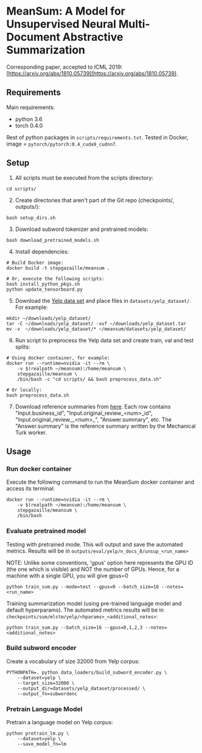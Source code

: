# MeanSum: A Model for Unsupervised Neural Multi-Document Abstractive Summarization

Corresponding paper, accepted to ICML 2019: [https://arxiv.org/abs/1810.05739](https://arxiv.org/abs/1810.05739).


## Requirements

Main requirements:
- python 3.6
- torch 0.4.0

Rest of python packages in ```scripts/requirements.txt```.
Tested in Docker, image = ```pytorch/pytorch:0.4_cuda9_cudnn7```.

## Setup
1. All scripts must be executed from the scripts directory:
```
cd scripts/
```
2. Create directories that aren't part of the Git repo (checkpoints/, outputs/):
```
bash setup_dirs.sh
```
3. Download subword tokenizer and pretrained models:
```
bash download_pretrained_models.sh
```
4. Install dependencies:
```
# Build Docker image:
docker build -t stepgazaille/meansum .

# Or, execute the following scripts:
bash install_python_pkgs.sh
python update_tensorboard.py
```
5. Download the [Yelp data set](https://www.yelp.com/dataset) and place files in ```datasets/yelp_dataset/```. For example:
```
mkdir ~/downloads/yelp_dataset/
tar -C ~/downloads/yelp_dataset/ -xvf ~/downloads/yelp_dataset.tar
mv -v  ~/downloads/yelp_dataset/* ~/meansum/datasets/yelp_dataset/
```
6. Run script to preprocess the Yelp data set and create train, val and test splits:
```
# Using docker container, for example:
docker run --runtime=nvidia -it --rm \
    -v $(realpath ~/meansum):/home/meansum \
    stepgazaille/meansum \
    /bin/bash -c "cd scripts/ && bash preprocess_data.sh"

# Or locally:
bash preprocess_data.sh
```
7. Download reference summaries from [here](https://s3.us-east-2.amazonaws.com/unsup-sum/summaries_0-200_cleaned.csv).
Each row contains "Input.business_id", "Input.original_review_\<num\>\_id", 
"Input.original_review__\<num\>\_", "Answer.summary", etc. The "Answer.summary" is the
reference summary written by the Mechanical Turk worker.

## Usage
### Run docker container
Execute the following command to run the MeanSum docker container and access its terminal:
```
docker run --runtime=nvidia -it --rm \
    -v $(realpath ~/meansum):/home/meansum \
    stepgazaille/meansum \
    /bin/bash
```

### Evaluate pretrained model
Testing with pretrained mode. This will output and save the automated metrics. 
Results will be in ```outputs/eval/yelp/n_docs_8/unsup_<run_name>```

NOTE: Unlike some conventions, 'gpus' option here represents the GPU ID (the one which is visible) and NOT the number of GPUs. Hence, for a machine with a single GPU, you will give gpus=0
```
python train_sum.py --mode=test --gpus=0 --batch_size=16 --notes=<run_name>
```

Training summarization model (using pre-trained language model and default hyperparams).
The automated metrics results will be in ```checkpoints/sum/mlstm/yelp/<hparams>_<additional_notes>```:
```
python train_sum.py --batch_size=16 --gpus=0,1,2,3 --notes=<additional_notes> 
```
### Build subword encoder
Create a vocabulary of size 32000 from Yelp corpus:
```
PYTHONPATH=. python data_loaders/build_subword_encoder.py \
    --dataset=yelp \
    --target_size=32000 \
    --output_dir=datasets/yelp_dataset/processed/ \
    --output_fn=subwordenc
```

### Pretrain Language Model
Pretrain a language model on Yelp corpus:
```
python pretrain_lm.py \
    --dataset=yelp \
    --save_model_fn=lm
```

